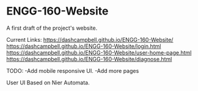 # ENGG-160-Website

A first draft of the project's website.

Current Links:
https://dashcampbell.github.io/ENGG-160-Website/
https://dashcampbell.github.io/ENGG-160-Website/login.html
https://dashcampbell.github.io/ENGG-160-Website/user-home-page.html
https://dashcampbell.github.io/ENGG-160-Website/diagnose.html

TODO:
-Add mobile responsive UI.
-Add more pages

User UI Based on Nier Automata.
